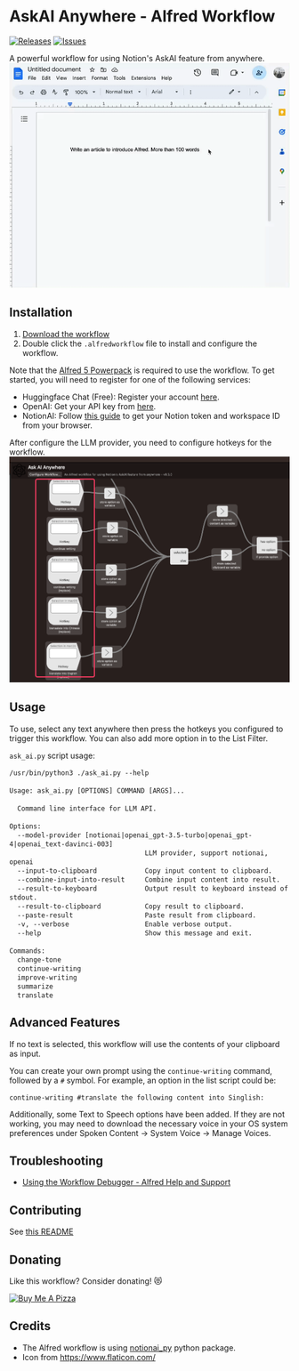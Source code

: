 # AskAI Anywhere - Alfred Workflow
[![Releases](https://img.shields.io/github/v/release/kk17/alfred-ask-ai-anywhere-workflow?include_prereleases)](https://github.com/kk17/alfred-ask-ai-anywhere-workflow/releases)
[![Issues](https://img.shields.io/github/issues/kk17/alfred-ask-ai-anywhere-workflow)](https://github.com/kk17/alfred-ask-ai-anywhere-workflow/issues)


A powerful workflow for using Notion's AskAI feature from anywhere.
![](docs/ask-ai-anywhere.gif)


## Installation

1. [Download the workflow](https://github.com/kk17/alfred-ask-ai-anywhere-workflow/releases/latest)
2. Double click the `.alfredworkflow` file to install and configure the workflow. 

Note that the [Alfred 5 Powerpack](https://www.alfredapp.com/powerpack/) is required to use the workflow. To get started, you will need to register for one of the following services:

- Huggingface Chat (Free): Register your account [here](https://huggingface.co/chat/).
- OpenAI: Get your API key from [here](https://platform.openai.com/account/api-keys).
- NotionAI: Follow [this guide](https://github.com/Vaayne/notionai-py#get-notion-token-and-workspace-id) to get your Notion token and workspace ID from your browser.

After configure the LLM provider, you need to configure hotkeys for the workflow.
![configure hotkeys](./docs/config-hotkeys.png)

## Usage
To use, select any text anywhere then press the hotkeys you configured to trigger this workflow. 
You can also add more option in to the List Filter.

`ask_ai.py` script usage:
```
/usr/bin/python3 ./ask_ai.py --help

Usage: ask_ai.py [OPTIONS] COMMAND [ARGS]...

  Command line interface for LLM API.

Options:
  --model-provider [notionai|openai_gpt-3.5-turbo|openai_gpt-4|openai_text-davinci-003]
                                  LLM provider, support notionai, openai
  --input-to-clipboard            Copy input content to clipboard.
  --combine-input-into-result     Combine input content into result.
  --result-to-keyboard            Output result to keyboard instead of stdout.
  --result-to-clipboard           Copy result to clipboard.
  --paste-result                  Paste result from clipboard.
  -v, --verbose                   Enable verbose output.
  --help                          Show this message and exit.

Commands:
  change-tone
  continue-writing
  improve-writing
  summarize
  translate
```

## Advanced Features
If no text is selected, this workflow will use the contents of your clipboard as input. 

You can create your own prompt using the `continue-writing` command, followed by a `#` symbol. For example, an option in the list script could be:

```
continue-writing #translate the following content into Singlish:
```

Additionally, some Text to Speech options have been added. If they are not working, you may need to download the necessary voice in your OS system preferences under Spoken Content -> System Voice -> Manage Voices.

## Troubleshooting
- [Using the Workflow Debugger - Alfred Help and Support](https://www.alfredapp.com/help/workflows/advanced/debugger/)


## Contributing

See [this README](CONTRIBUTING.md)


## Donating

Like this workflow? Consider donating! 😻

<a href="https://www.buymeacoffee.com/kk17" target="_blank"><img src="https://cdn.buymeacoffee.com/buttons/v2/default-yellow.png" alt="Buy Me A Pizza" style="height: 60px !important;width: 217px !important;" ></a>


## Credits

- The Alfred workflow is using [notionai_py](https://github.com/Vaayne/notionai-py) python package.
- Icon from https://www.flaticon.com/
